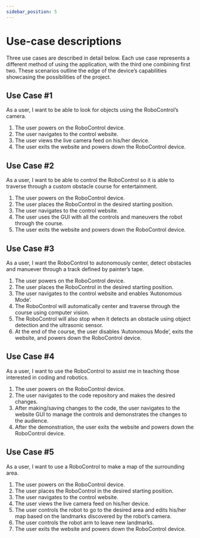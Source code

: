 ```yaml
---
sidebar_position: 5
---
```

<!-- TODO: Change from user stories into use cases. Examples found here: https://capstone-projects-2022-fall.github.io/project-collabybot/docs/requirements/use-case-descriptions -->
# Use-case descriptions
Three use cases are described in detail below. Each use case represents a different method of using the application, with the third one combining first two. These scenarios outline the edge of the device’s capabilities showcasing the possibilities of the project. 

## Use Case #1
As a user, I want to be able to look for objects using the RoboControl’s camera. 

1.	The user powers on the RoboControl device. 
2.	The user navigates to the control website. 
3.	The user views the live camera feed on his/her device. 
4.	The user exits the website and powers down the RoboControl device. 

## Use Case #2
As a user, I want to be able to control the RoboControl so it is able to traverse through a custom obstacle course for entertainment.

1. The user powers on the RoboControl device. 
2. The user places the RoboControl in the desired starting position. 
3. The user navigates to the control website. 
4. The user uses the GUI with all the controls and maneuvers the robot through the course. 
5. The user exits the website and powers down the RoboControl device. 

## Use Case #3
As a user, I want the RoboControl to autonomously center, detect obstacles and manuever through a track defined by painter’s tape. 

1. The user powers on the RoboControl device. 
2. The user places the RoboControl in the desired starting position. 
3. The user navigates to the control website and enables ‘Autonomous Mode’. 
4. The RoboControl will automatically center and traverse through the course using computer vision. 
5. The RoboControl will also stop when it detects an obstacle using object detection and the ultrasonic sensor. 
6. At the end of the course, the user disables ‘Autonomous Mode’, exits the website, and powers down the RoboControl device. 

## Use Case #4 
As a user, I want to use the RoboControl to assist me in teaching those interested in coding and robotics. 

1. The user powers on the RoboControl device. 
2. The user navigates to the code repository and makes the desired changes. 
3. After making/saving changes to the code, the user navigates to the website GUI to manage the controls and demonstrates the changes to the audience. 
4. After the demonstration, the user exits the website and powers down the RoboControl device. 

## Use Case #5
As a user, I want to use a RoboControl to make a map of the surrounding area. 

1. The user powers on the RoboControl device. 
2. The user places the RoboControl in the desired starting position. 
3. The user navigates to the control website. 
4. The user views the live camera feed on his/her device. 
5. The user controls the robot to go to the desired area and edits his/her map based on the landmarks discovered by the robot’s camera.
6. The user controls the robot arm to leave new landmarks.  
7. The user exits the website and powers down the RoboControl device. 
